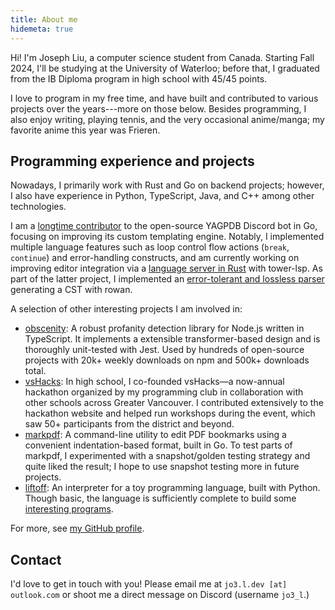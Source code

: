 ```yaml
---
title: About me
hidemeta: true
---
```


Hi! I'm Joseph Liu, a computer science student from Canada. Starting Fall 2024, I'll be studying at
the University of Waterloo; before that, I graduated from the IB Diploma program in high school with
45/45 points.

I love to program in my free time, and have built and contributed to various projects over the
years---more on those below. Besides programming, I also enjoy writing, playing tennis, and the very
occasional anime/manga; my favorite anime this year was Frieren.

## Programming experience and projects

Nowadays, I primarily work with Rust and Go on backend projects; however, I also have experience in
Python, TypeScript, Java, and C++ among other technologies.

I am a [longtime contributor][yag-contributions] to the open-source YAGPDB Discord bot in Go,
focusing on improving its custom templating engine. Notably, I implemented multiple language
features such as loop control flow actions (`break`, `continue`) and error-handling constructs, and
am currently working on improving editor integration via a [language server in
Rust](https://github.com/jo3-l/yag-template-lsp) with tower-lsp. As part of the latter project, I
implemented an [error-tolerant and lossless parser][yag-template-syntax] generating a CST with rowan.

[yag-contributions]: https://github.com/botlabs-gg/yagpdb/commits?author=jo3-l
[yag-template-syntax]: https://github.com/jo3-l/yag-template-lsp/tree/main/crates/yag-template-syntax

A selection of other interesting projects I am involved in:

- [obscenity](https://github.com/jo3-l/obscenity): A robust profanity detection library for Node.js
  written in TypeScript. It implements a extensible transformer-based design and is thoroughly
  unit-tested with Jest. Used by hundreds of open-source projects with 20k+ weekly downloads on npm
  and 500k+ downloads total.
- [vsHacks](https://vshacks.github.io/): In high school, I co-founded vsHacks—a now-annual hackathon
  organized by my programming club in collaboration with other schools across Greater Vancouver. I
  contributed extensively to the hackathon website and helped run workshops during the event, which
  saw 50+ participants from the district and beyond.
- [markpdf](https://github.com/jo3-l/markpdf): A command-line utility to edit PDF bookmarks using a
  convenient indentation-based format, built in Go. To test parts of markpdf, I experimented with a
  snapshot/golden testing strategy and quite liked the result; I hope to use snapshot testing more in
  future projects.
- [liftoff](https://github.com/jo3-l/liftoff): An interpreter for a toy programming language, built
  with Python. Though basic, the language is sufficiently complete to build some [interesting programs](https://github.com/jo3-l/liftoff/blob/main/examples/ccc21j5.rk).

For more, see [my GitHub profile](https://github.com/jo3-l/).

## Contact

I'd love to get in touch with you! Please email me at `jo3.l.dev [at] outlook.com` or shoot me a direct
message on Discord (username `jo3_l`.)
